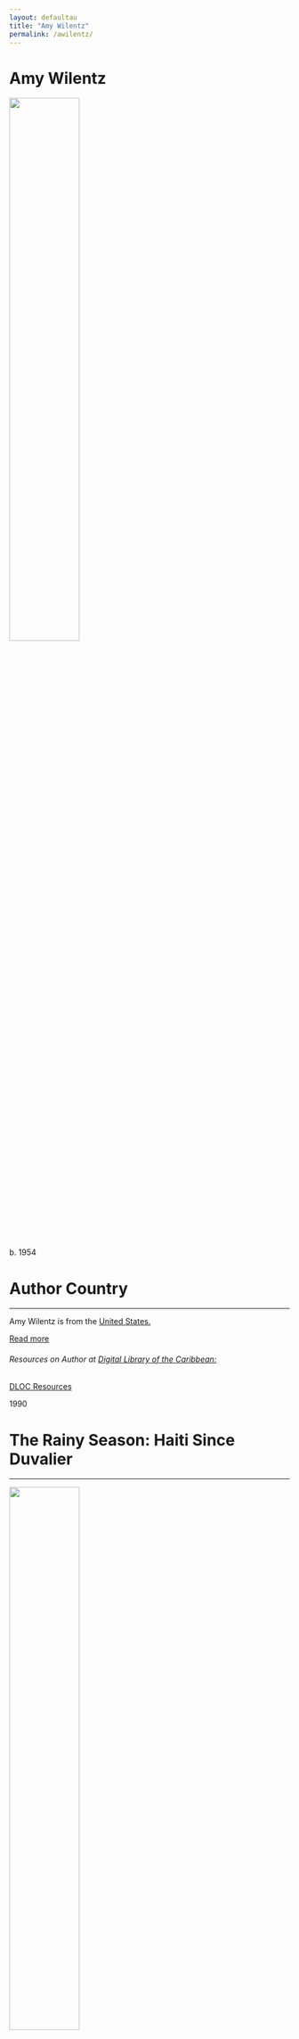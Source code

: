 ```yaml
---
layout: defaultau
title: "Amy Wilentz"
permalink: /awilentz/
---
```

<!-- partial:index.partial.html -->
<div class="content">
    <h1>Amy Wilentz</h1>
    <div class="quote">
        <div><img src="https://static01.nyt.com/images/2006/09/03/books/wile190.jpg?quality=75&auto=webp&disable=upscale" height="50%" width = "50%" class="logo"></div>
    </div>
    <div class="timeline">
        <div style="padding-bottom:100px;"></div>
        <div class="block">
            <div class="date right"><p class="right">b. 1954</p></div>
            <div class="dot"></div>
            <div class="left first">
            <div class="author_country">
                <h1>Author Country</h1><hr>
          <div class="aclocation">  <p>Amy Wilentz is from the <a href="{{ site.baseurl }}/1">United States.</a></p></div>
                <div class="acreadmore"> <a href="https://en.wikipedia.org/wiki/Amy_Wilentz" target="_blank">Read more</a></div>
                <div class="aclocation">  <h6>Resources on Author at <a href="https://dloc.com" target="_blank">Digital Library of the Caribbean:</a></h6></div>
              <div class="dlocresources"><a href="{{ site.baseurl }}/awilentz_dloc" target="_blank">DLOC Resources</a></div>
            </div>
            </div>
        </div>
         <div class="block">
            <div class="date left"><p class="left">1990</p></div>
            <div class="dot"></div>
            <div class="right hide">
                <h1>The Rainy Season: Haiti Since Duvalier</h1><hr>
                <p><img src="https://m.media-amazon.com/images/I/71GrNwSWidL._SY522_.jpg" height="50%" width = "50%"></p>
                <p>
                Language: English<br/>
                Publisher: Simon & Schuster<br/>
                Pub_location: New York, NY, United States<br/>
                Genre: Nonfiction<br/>
                Length: 432<br/>                   </p>
            </div>
        </div>
        <div class="block">
            <div class="date left"><p class="left">1991</p></div>
            <div class="dot"></div>
            <div class="right hide">
                <h1>Return to the Darkest Days: Human Rights in Haiti Since the Coup</h1><hr>
                <p><img src="https://books.google.dm/books/content?id=HJL6G8SuecUC&pg=PP1&img=1&zoom=3&hl=en&sig=ACfU3U1BFOVPpkeNRYs9W7bvszOaqg9fxQ&w=1280" height="50%" width = "50%"></p>
                <p>
                Language: English<br/>
                Publisher: Human Rights Watch<br/>
                Pub_location: New York, NY, United States<br/>
                Genre: Nonfiction<br/>
                Length: 20<br/>                   </p>
            </div>
        </div>
        <div class="block">
            <div class="date left"><p class="left">2001</p></div>
            <div class="dot"></div>
            <div class="right hide">
                <h1>Martyrs' Crossing</h1><hr>
                <p><img src="https://m.media-amazon.com/images/I/810-qfLFMsL._AC_UF1000,1000_QL80_.jpg" height="50%" width = "50%"></p>
                <p>
                Language: English<br/>
                Publisher: Ballantine Books<br/>
                Pub_location: New York, NY, United States<br/>
                Genre: Fiction (Novel)<br/>
                Length: 330<br/>                   </p>
            </div>
        </div>
        <div class="block">
            <div class="date left"><p class="left">2006</p></div>
            <div class="dot"></div>
            <div class="right hide">
                <h1>I Feel Earthquakes More Often Than They Happen: Coming to California in the Age of Schwarzenegger</h1><hr>
                <p><img src="https://i0.wp.com/amywilentz.com/wp-content/uploads/2013/03/quakecover.jpg?ssl=1" height="50%" width = "50%"></p>
                <p>
                Language: English<br/>
                Publisher: Simon & Schuster<br/>
                Pub_location: New York, NY, United States<br/>
                Genre: Nonfiction<br/>
                Length: 352<br/>                   </p>
            </div>
        </div>
        <div class="block">
            <div class="date left"><p class="left">2014</p></div>
            <div class="dot"></div>
            <div class="right hide">
                <h1>Farewell, Fred Voodoo: A Letter From Haiti</h1><hr>
                <p><img src="https://static01.nyt.com/images/2013/01/08/arts/BOOK/BOOK-superJumbo.jpg?quality=75&auto=webp" height="50%" width = "50%"></p>
                <p>
                Language: English<br/>
                Publisher: Simon & Schuster<br/>
                Pub_location: New York, NY, United States<br/>
                Genre: Nonfiction<br/>
                Length: 352<br/>                   </p>
            </div>
        </div>
  <!-- partial -->
<script src='https://cdnjs.cloudflare.com/ajax/libs/jquery/3.1.1/jquery.min.js'></script><script  src="{{ site.baseurl }}/assets/js/authorscript.js"></script>
